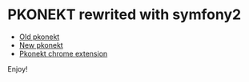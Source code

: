 PKONEKT rewrited with symfony2
========================

 * [Old pkonekt][1]
 * [New pkonekt][2]
 * [Pkonekt chrome extension][3]

Enjoy!

[1]:  http://pkonekt.vitalyshutko.com/
[2]:  http://162.243.12.185/
[3]:  https://github.com/novitskiy-aleksei/pkonekt-chrome-extension